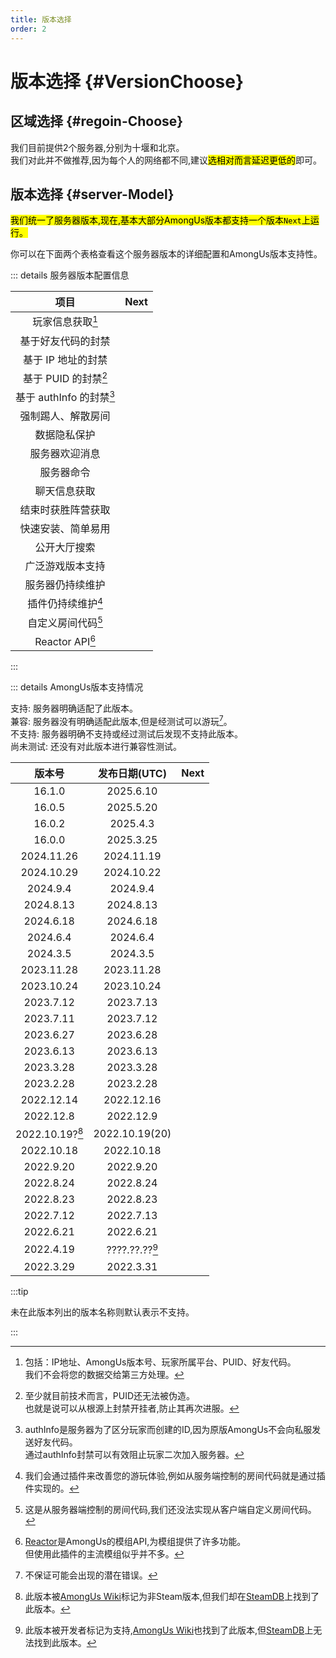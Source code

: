 ```yaml
---
title: 版本选择
order: 2
---
```

# 版本选择 {#VersionChoose}

## 区域选择 {#regoin-Choose}

我们目前提供2个服务器,分别为十堰和北京。\
我们对此并不做推荐,因为每个人的网络都不同,建议<mark>选相对而言延迟更低的</mark>即可。

## 版本选择 {#server-Model}

<mark>我们统一了服务器版本,现在,基本大部分AmongUs版本都支持一个版本`Next`上运行。</mark>

你可以在下面两个表格查看这个服务器版本的详细配置和AmongUs版本支持性。

::: details 服务器版本配置信息

|           项目           |                     Next                     |
| :----------------------: | :------------------------------------------: |
|     玩家信息获取[^1]     |       <Badge type="tip" text="完整" />       |
|    基于好友代码的封禁    |    <Badge type="danger" text="不支持" />     |
|    基于 IP 地址的封禁    | <Badge type="warning" text="依赖于服务器" /> |
|   基于 PUID 的封禁[^2]   |    <Badge type="danger" text="不支持" />     |
| 基于 authInfo 的封禁[^3] |    <Badge type="danger" text="不支持" />     |
|    强制踢人、解散房间    |       <Badge type="tip" text="支持" />       |
|       数据隐私保护       |       <Badge type="tip" text="必备" />       |
|      服务器欢迎消息      |       <Badge type="tip" text="支持" />       |
|        服务器命令        |       <Badge type="tip" text="支持" />       |
|       聊天信息获取       |       <Badge type="tip" text="支持" />       |
|    结束时获胜阵营获取    |       <Badge type="tip" text="支持" />       |
|    快速安装、简单易用    |        <Badge type="tip" text="是" />        |
|       公开大厅搜索       |       <Badge type="tip" text="支持" />       |
|     广泛游戏版本支持     |        <Badge type="tip" text="是" />        |
|     服务器仍持续维护     |      <Badge type="tip" text="维护中" />      |
|    插件仍持续维护[^4]    |      <Badge type="tip" text="维护中" />      |
|    自定义房间代码[^5]    |       <Badge type="tip" text="支持" />       |
|     Reactor API[^6]      |       <Badge type="tip" text="支持" />       |

:::

::: details AmongUs版本支持情况

支持: 服务器明确适配了此版本。\
兼容: 服务器没有明确适配此版本,但是经测试可以游玩[^7]。\
不支持: 服务器明确不支持或经过测试后发现不支持此版本。\
尚未测试: 还没有对此版本进行兼容性测试。

|     版本号      | 发布日期(UTC)  |                 Next                  |
| :-------------: | :------------: | :-----------------------------------: |
|     16.1.0      |   2025.6.10    | <Badge type="warning" text="兼容" />  |
|     16.0.5      |   2025.5.20    |   <Badge type="tip" text="支持" />    |
|     16.0.2      |    2025.4.3    | <Badge type="info" text="尚未测试" /> |
|     16.0.0      |   2025.3.25    |   <Badge type="tip" text="支持" />    |
|   2024.11.26    |   2024.11.19   | <Badge type="info" text="尚未测试" /> |
|   2024.10.29    |   2024.10.22   |   <Badge type="tip" text="支持" />    |
|    2024.9.4     |    2024.9.4    |   <Badge type="tip" text="支持" />    |
|    2024.8.13    |   2024.8.13    |   <Badge type="tip" text="支持" />    |
|    2024.6.18    |   2024.6.18    |   <Badge type="tip" text="支持" />    |
|    2024.6.4     |    2024.6.4    |   <Badge type="tip" text="支持" />    |
|    2024.3.5     |    2024.3.5    |   <Badge type="tip" text="支持" />    |
|   2023.11.28    |   2023.11.28   |   <Badge type="tip" text="支持" />    |
|   2023.10.24    |   2023.10.24   |   <Badge type="tip" text="支持" />    |
|    2023.7.12    |   2023.7.13    | <Badge type="info" text="尚未测试" /> |
|    2023.7.11    |   2023.7.12    |   <Badge type="tip" text="支持" />    |
|    2023.6.27    |   2023.6.28    | <Badge type="info" text="尚未测试" /> |
|    2023.6.13    |   2023.6.13    |   <Badge type="tip" text="支持" />    |
|    2023.3.28    |   2023.3.28    |   <Badge type="tip" text="支持" />    |
|    2023.2.28    |   2023.2.28    |   <Badge type="tip" text="支持" />    |
|   2022.12.14    |   2022.12.16   |   <Badge type="tip" text="支持" />    |
|    2022.12.8    |   2022.12.9    |   <Badge type="tip" text="支持" />    |
| 2022.10.19?[^8] | 2022.10.19(20) | <Badge type="info" text="无效版本" /> |
|   2022.10.18    |   2022.10.18   |   <Badge type="tip" text="支持" />    |
|    2022.9.20    |   2022.9.20    | <Badge type="info" text="尚未测试" /> |
|    2022.8.24    |   2022.8.24    | <Badge type="info" text="尚未测试" /> |
|    2022.8.23    |   2022.8.23    |   <Badge type="tip" text="支持" />    |
|    2022.7.12    |   2022.7.13    |   <Badge type="tip" text="支持" />    |
|    2022.6.21    |   2022.6.21    |   <Badge type="tip" text="支持" />    |
|    2022.4.19    | ????.??.??[^9] |   <Badge type="tip" text="支持" />    |
|    2022.3.29    |   2022.3.31    |   <Badge type="tip" text="支持" />    |

:::tip

未在此版本列出的版本名称则默认表示不支持。

:::

[^1]: 包括：IP地址、AmongUs版本号、玩家所属平台、PUID、好友代码。<br>我们不会将您的数据交给第三方处理。
[^2]: 至少就目前技术而言，PUID还无法被伪造。<br>也就是说可以从根源上封禁开挂者,防止其再次进服。
[^3]: authInfo是服务器为了区分玩家而创建的ID,因为原版AmongUs不会向私服发送好友代码。<br>通过authInfo封禁可以有效阻止玩家二次加入服务器。
[^4]: 我们会通过插件来改善您的游玩体验,例如从服务端控制的房间代码就是通过插件实现的。
[^5]: 这是从服务器端控制的房间代码,我们还没法实现从客户端自定义房间代码。
[^6]: [Reactor](https://github.com/NuclearPowered/Reactor)是AmongUs的模组API,为模组提供了许多功能。<br>但使用此插件的主流模组似乎并不多。
[^7]: 不保证可能会出现的潜在错误。
[^8]: 此版本被[AmongUs Wiki](https://among-us.fandom.com/wiki/Among_Us/Version_history)标记为非Steam版本,但我们却在[SteamDB](https://steamdb.info/depot/945361/manifests/)上找到了此版本。
[^9]: 此版本被开发者标记为支持,[AmongUs Wiki](https://among-us.fandom.com/wiki/Among_Us/Version_history)也找到了此版本,但[SteamDB](https://steamdb.info/depot/945361/manifests/)上无法找到此版本。